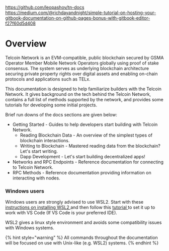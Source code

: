 https://github.com/leopashov/tn-docs
https://medium.com/@richdayandnight/simple-tutorial-on-hosting-your-gitbook-documentation-on-github-pages-bonus-with-gitbook-editor-f27f60d5d408

# Overview

Telcoin Network is an EVM-compatible, public blockchain secured by GSMA Operator Member Mobile Network Operators globally using proof of stake consensus. The system serves as underlying blockchain architecture securing private property rights over digital assets and enabling on-chain protocols and applications such as TELx.

This documentation is designed to help familiarize builders with the Telcoin Network. It gives background on the tech behind the Telcoin Network, contains a full list of methods supported by the network, and provides some tutorials for developing some initial projects.

Brief run downs of the docs sections are given below:

* Getting Started - Guides to help developers start building with Telcoin Network.
  * Reading Blockchain Data - An overview of the simplest types of blockchain interactions.
  * Writing to Blockchain - Mastered reading data from the blockchain? Let's start writing.
  * Dapp Development - Let's start building decentralized apps!
* Networks and RPC Endpoints - Reference documentation for connecting to Telcoin Network.
* RPC Methods - Reference documentation providing information on interacting with nodes.

### Windows users

Windows users are strongly advised to use WSL2. Start with these [instructions on installing WSL2 ](https://learn.microsoft.com/en-gb/windows/wsl/install)and then follow this [tutorial ](https://code.visualstudio.com/blogs/2019/09/03/wsl2)to set it up to work with VS Code (If VS Code is your preferred IDE).

WSL2 gives a linux style environment and avoids some compatibility issues with Windows systems.

{% hint style="warning" %}
All commands throughout the documentation will be focused on use with Unix-like (e.g. WSL2) systems.
{% endhint %}
